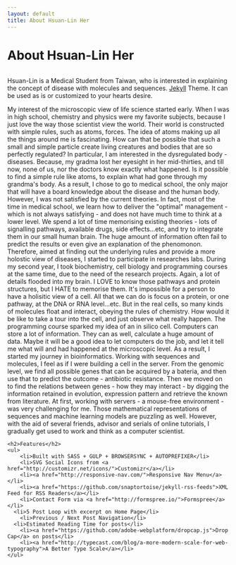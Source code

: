 ```yaml
---
layout: default
title: About Hsuan-Lin Her
---
```


<div class="post">
	<h1 class="pageTitle">About Hsuan-Lin Her</h1>
	<img src="{{ '/assets/img/her.jpg' | prepend: site.baseurl }}" alt="">
	<p class="intro">Hsuan-Lin is a Medical Student from Taiwan, who is interested in explaining the concept of disease with molecules and sequences. <a href="http://jekyllrb.com">Jekyll</a> Theme. It can be used as is or customized to your hearts desire.</p>
	<p class = "intro"> My interest of the microscopic view of life science started early. When I was in high school, chemistry and physics were my favorite subjects, because I just love the way those scientist view the world. Their world is constructed with simple rules, such as atoms, forces. The idea of atoms making up all the things around me is fascinating. How can that be possible that such a small and simple particle create living creatures and bodies that are so perfectly regulated?
    In particular, I am interested in the dysregulated body - diseases. Because, my gradma lost her eyesight in her mid-thirties, and till now, none of us, nor the doctors know exactly what happened. Is it possible to find a simple rule like atoms, to explain what had gone through my grandma's body. As a result, I chose to go to medical school, the only major that will have a board knowledge about the disease and the human body. However, I was not satisfied by the current theories. In fact, most of the time in medical school, we learn how to deliver the "optimal" management - which is not always satisfying - and does not have much time to think at a lower level. We spend a lot of time memorising existing theories - lots of signalling pathways, available drugs, side effects...etc, and try to integrate them in our small human brain. The huge amount of information often fail to predict the results or even give an explanation of the phenomonon. Therefore, aimed at finding out the underlying rules and provide a more holostic view of diseases, I started to participate in researches labs.
    During my second year, I took biochemistry, cell biology and programming courses at the same time, due to the need of the research projects. Again, a lot of details flooded into my brain. I LOVE to know those pathways and protein structures, but I HATE to memorise them. It's impossible for a person to have a holisitic view of a cell. All that we can do is focus on a protein, or one pathway, at the DNA or RNA level...etc. But in the real cells, so many kinds of molecules float and interact, obeying the rules of chemistry. How would it be like to take a tour into the cell, and just observe what really happen. The programming course sparked my idea of an in silico cell. Computers can store a lot of information. They can as well, calculate a huge amount of data. Maybe it will be a good idea to let computers do the job, and let it tell me what will and had happened at the microscopic level.
    As a result, I started my journey in bioinformatics. Working with sequences and molecules, I feel as if I were building a cell in the server. From the genomic level, we find all possible genes that can be acquired by a bateria, and then use that to predict the outcome - antibiotic resistance. Then we moved on to find the relations between genes - how they may interact - by digging the information retained in evolution, expression pattern and retrieve the known from literature. At first, working with servers - a mouse-free environment - was very challenging for me. Those mathematical representations of sequences and machine learning models are puzzling as well. However, with the aid of several friends, advisor and serials of online tutorials, I gradually get used to work and think as a computer scientist. </p>
    
	<h2>Features</h2>
	<ul>
		<li>Built with SASS + GULP + BROWSERSYNC + AUTOPREFIXER</li>
  		<li>SVG Social Icons from <a href="http://customizr.net/icons/">Customizr</a></li>
  		<li><a href="http://responsive-nav.com/">Responsive Nav Menu</a></li>
  		<li><a href="https://github.com/snaptortoise/jekyll-rss-feeds">XML Feed for RSS Readers</a></li>
  		<li>Contact Form via <a href="http://formspree.io/">Formspree</a></li>
      <li>5 Post Loop with excerpt on Home Page</li>
  		<li>Previous / Next Post Navigation</li>
      <li>Estimated Reading Time for posts</li>
  		<li><a href="https://github.com/adobe-webplatform/dropcap.js">Drop Cap</a> on posts</li>
  		<li><a href="http://typecast.com/blog/a-more-modern-scale-for-web-typography">A Better Type Scale</a></li>
  	</ul>
</div>
